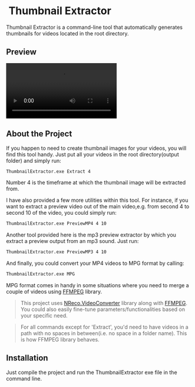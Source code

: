﻿#  Thumbnail Extractor

Thumbnail Extractor is a command-line tool that automatically generates thumbnails for videos located in the root directory.

## Preview


![](./extras/readme/ThumbnailExtractorPreview.mp4)


## About the **Project**

If you happen to need to create thumbnail images for your videos, you will find this tool handy. Just put all your videos in the root directory(output folder) and simply run:

```bash
ThumbnailExtractor.exe Extract 4
```
Number 4 is the timeframe at which the thumbnail image will be extracted from.

I have also provided a few more utilities within this tool. For instance, if you want to extract a preview video out of the main video,e.g. from second 4 to second 10 of the video,
you could simply run:
```bash
ThumbnailExtractor.exe PreviewMP4 4 10
```

Another tool provided here is the mp3 preview extractor by which you extract a preview output from an mp3 sound. Just run:
```bash
ThumbnailExtractor.exe PreviewMP3 4 10 
```
And finally, you could convert your MP4 videos to MPG format by calling:
```bash
ThumbnailExtractor.exe MPG
```
MPG format comes in handy in some situations where you need to merge a couple of videos using [FFMPEG][FFMPEG Website] library.

> This project uses [NReco.VideoConverter][NRECO] library along with [FFMPEG][FFMPEG Website]. You could also easily fine-tune parameters/functionalities based on your specific need.

> For all commands except for 'Extract', you'd need to have videos in a path with no spaces in between(i.e. no space in a folder name). This is how FFMPEG library behaves.
## Installation

Just compile the project and run the ThumbnailExtractor exe file in the command line.



[FFMPEG Website]:https://ffmpeg.org/
[NRECO]:https://www.nrecosite.com/video_converter_net.aspx
